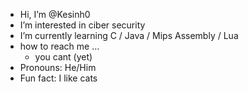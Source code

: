 - Hi, I’m @Kesinh0
- I’m interested in ciber security
- I’m currently learning C / Java / Mips Assembly / Lua
- how to reach me ...
  - you cant (yet)  
- Pronouns: He/Him
- Fun fact: I like cats
